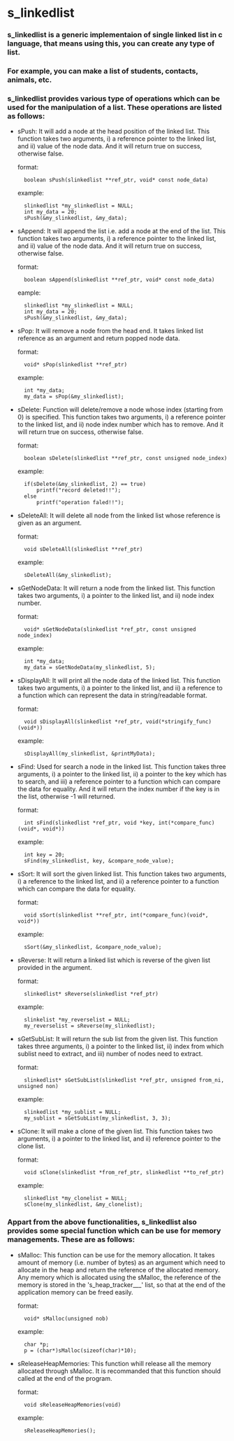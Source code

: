 # s_linkedlist
### s_linkedlist is a generic implementaion of single linked list in c language, that means using this, you can create any type of list.

### For example, you can make a list of students, contacts, animals, etc.
### s_linkedlist provides various type of operations which can be used for the manipulation of a list. These operations are listed as follows:

- sPush: It will add a node at the head position of the linked list. This function takes two arguments, i) a reference pointer to the linked list, and ii) value of the node data. And it will return true on success, otherwise false.

	format: 

		boolean sPush(slinkedlist **ref_ptr, void* const node_data)

	example:

		slinkedlist *my_slinkedlist = NULL;
		int my_data = 20;
		sPush(&my_slinkedlist, &my_data);

- sAppend: It will append the list i.e. add a node at the end of the list.  This function takes two arguments, i) a reference pointer to the linked list, and ii) value of the node data. And it will return true on success, otherwise false.

	format:

		boolean sAppend(slinkedlist **ref_ptr, void* const node_data)

	eample:

		slinkedlist *my_slinkedlist = NULL;
		int my_data = 20;
		sPush(&my_slinkedlist, &my_data);

- sPop: It will remove a node from the head end. It takes linked list reference as an argument and return popped node data.

	format:

		void* sPop(slinkedlist **ref_ptr)

	example:
	
		int *my_data;
		my_data = sPop(&my_slinkedlist);

- sDelete: Function will delete/remove a node whose index (starting from 0) is specified. This function takes two arguments, i) a reference pointer to the linked list, and ii) node index number which has to remove. And it will return true on success, otherwise false.
	
	format:
		
		boolean sDelete(slinkedlist **ref_ptr, const unsigned node_index)
	
	example:
		
		if(sDelete(&my_slinkedlist, 2) == true)
			printf("record deleted!!");
		else
			printf("operation faled!!");

- sDeleteAll: It will delete all node from the linked list whose reference is given as an argument. 
	
	format:
		
		void sDeleteAll(slinkedlist **ref_ptr)
	
	example:
		
		sDeleteAll(&my_slinkedlist);

- sGetNodeData: It will return a node from the linked list. This function takes two arguments, i) a pointer to the linked list, and ii) node index number.
	
	format:
		
		void* sGetNodeData(slinkedlist *ref_ptr, const unsigned node_index)
	
	example:
		
		int *my_data;
		my_data = sGetNodeData(my_slinkedlist, 5);	

- sDisplayAll: It will print all the node data of the linked list. This function takes two arguments, i) a pointer to the linked list, and ii) a reference to a function which can represent the data in string/readable format. 
	
	format:
		
		void sDisplayAll(slinkedlist *ref_ptr, void(*stringify_func)(void*))
	
	example:
		
		sDisplayAll(my_slinkedlist, &printMyData);

- sFind: Used for search a node in the linked list. This function takes three arguments, i) a pointer to the linked list, ii) a pointer to the key which has to search, and iii) a reference pointer to a function which can compare the data for equality. And it will return the index number if the key is in the list, otherwise -1 will returned.
	
	format:
		
		int sFind(slinkedlist *ref_ptr, void *key, int(*compare_func)(void*, void*))
	
	example:
		
		int key = 20;
		sFind(my_slinkedlist, key, &compare_node_value);

- sSort: It will sort the given linked list. This function takes two arguments, i) a reference to the linked list, and ii) a reference pointer to a function which can compare the data for equality.
	
	format:
		
		void sSort(slinkedlist **ref_ptr, int(*compare_func)(void*, void*))
	
	example:
		
		sSort(&my_slinkedlist, &compare_node_value);

- sReverse: It will return a linked list which is reverse of the given list provided in the argument.
	
	format:
		
		slinkedlist* sReverse(slinkedlist *ref_ptr)
	
	example:
		
		slinkelist *my_reverselist = NULL;
		my_reverselist = sReverse(my_slinkedlist);

- sGetSubList: It will return the sub list from the given list. This function takes three arguments, i) a pointer to the linked list, ii) index from which sublist need to extract, and iii) number of nodes need to extract.
	
	format:
		
		slinkedlist* sGetSubList(slinkedlist *ref_ptr, unsigned from_ni, unsigned non)
	
	example:
		
		slinkedlist *my_sublist = NULL;
		my_sublist = sGetSubList(my_slinkedlist, 3, 3);

- sClone: It will make a clone of the given list. This function takes two arguments, i) a pointer to the linked list, and ii) reference pointer to the clone list.
	
	format:
		
		void sClone(slinkedlist *from_ref_ptr, slinkedlist **to_ref_ptr)
	
	example:
		
		slinkedlist *my_clonelist = NULL;
		sClone(my_slinkedlist, &my_clonelist);


### Appart from the above functionalities, s_linkedlist also provides some special function which can be use for memory managements. These are as follows:

- sMalloc: This function can be use for the memory allocation. It takes amount of memory (i.e. number of bytes) as an argument which need to allocate in the heap and return the reference of the allocated memory. Any memory which is allocated using the sMalloc, the reference of the memory is stored in the 's_heap_tracker___' list, so that at the end of the application memory can be freed easily.
	
	format:
		
		void* sMalloc(unsigned nob)
	
	example: 
		
		char *p;
		p = (char*)sMalloc(sizeof(char)*10);

- sReleaseHeapMemories: This function whill release all the memory allocated through sMalloc. It is recommanded that this function should called at the end of the program.
	
	format:
		
		void sReleaseHeapMemories(void)
	
	example:
		
		sReleaseHeapMemories();
